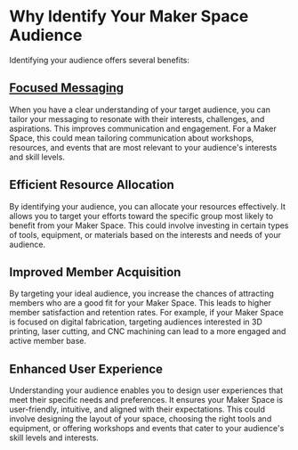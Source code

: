 # Why Identify Your Maker Space Audience

Identifying your audience offers several benefits:

## [Focused Messaging](https://github.com/mrthomware/MakerSpace/blob/main/MakerSpace/2.0_Identify_Your_Audience/Why%20Identify%20Your%20Audience/Focused%20Messaging.md)
When you have a clear understanding of your target audience, you can tailor your messaging to resonate with their interests, challenges, and aspirations. This improves communication and engagement. For a Maker Space, this could mean tailoring communication about workshops, resources, and events that are most relevant to your audience's interests and skill levels.

## Efficient Resource Allocation
By identifying your audience, you can allocate your resources effectively. It allows you to target your efforts toward the specific group most likely to benefit from your Maker Space. This could involve investing in certain types of tools, equipment, or materials based on the interests and needs of your audience.

## Improved Member Acquisition
By targeting your ideal audience, you increase the chances of attracting members who are a good fit for your Maker Space. This leads to higher member satisfaction and retention rates. For example, if your Maker Space is focused on digital fabrication, targeting audiences interested in 3D printing, laser cutting, and CNC machining can lead to a more engaged and active member base.

## Enhanced User Experience
Understanding your audience enables you to design user experiences that meet their specific needs and preferences. It ensures your Maker Space is user-friendly, intuitive, and aligned with their expectations. This could involve designing the layout of your space, choosing the right tools and equipment, or offering workshops and events that cater to your audience's skill levels and interests.
